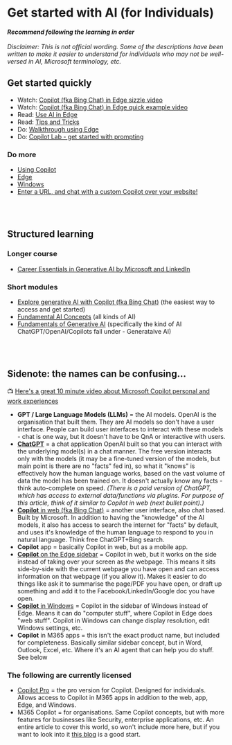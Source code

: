 # Get started with AI (for Individuals)

**_Recommend following the learning in order_** <br></br>
_Disclaimer: This is not official wording. Some of the descriptions have been written to make it easier to understand for individuals who may not be well-versed in AI, Microsoft terminology, etc._

## Get started quickly

* Watch: [Copilot (fka Bing Chat) in Edge sizzle video](https://www.youtube.com/watch?v=JR9-ESKbep4)
* Watch: [Copilot (fka Bing Chat) in Edge quick example video](https://github.com/abbyjshen/GenAI-Get-Started/blob/main/AI-for-individuals.md)
* Read: [Use AI in Edge](https://www.microsoft.com/en-us/edge/learning-center/how-to-use-ai-for-creativity-and-search)
* Read: [Tips and Tricks](https://www.microsoft.com/en-us/edge/features/copilot?form=MA13FJ)
* Do: [Walkthrough using Edge](https://www.microsoft.com/en-gb/edge/copilot?form=MT00KW&OCID=MT00KW&culture=en-us&country=us)
* Do: [Copilot Lab - get started with prompting](https://copilot.cloud.microsoft/en-US/prompts)

### Do more
* [Using Copilot](https://copilot.cloud.microsoft/en-US/prompts)
* [Edge](https://www.microsoft.com/en-us/edge/learning-center?form=MA13I2)
* [Windows](https://www.microsoft.com/en-us/edge/features/copilot?form=MA13FJ)
* [Enter a URL, and chat with a custom Copilot over your website!](https://web.powerva.microsoft.com/tryit)

<br></br>
## Structured learning

### Longer course
* [Career Essentials in Generative AI by Microsoft and LinkedIn](https://www.linkedin.com/learning/paths/career-essentials-in-generative-ai-by-microsoft-and-linkedin?u=3322)

### Short modules
* [Explore generative AI with Copilot (fka Bing Chat)](https://learn.microsoft.com/en-us/training/modules/explore-generative-ai-copilot-bing/) (the easiest way to access and get started)
* [Fundamental AI Concepts](https://learn.microsoft.com/en-us/training/modules/get-started-ai-fundamentals/) (all kinds of AI)
* [Fundamentals of Generative AI](https://learn.microsoft.com/en-us/training/modules/fundamentals-generative-ai/) (specifically the kind of AI ChatGPT/OpenAI/Copilots fall under - Generataive AI)

<br></br>
## Sidenote: the names can be confusing...

📺 [Here's a great 10 minute video about Microsoft Copilot personal and work experiences](https://www.youtube.com/watch?v=N6yiyXRNCJY)

* **GPT / Large Language Models (LLMs)** = the AI models. OpenAI is the organisation that built them. They are AI models so don't have a user interface. People can build user interfaces to interact with these models - chat is one way, but it doesn't have to be QnA or interactive with users.
* [**ChatGPT**](https://chat.openai.com/) = a chat application OpenAI built so that you can interact with the underlying model(s) in a chat manner. The free version interacts only with the models (it may be a fine-tuned version of the models, but main point is there are no "facts" fed in), so what it "knows" is effectively how the human language works, based on the vast volume of data the model has been trained on. It doesn't actually know any facts - think auto-complete on speed. _(There is a paid version of ChatGPT, which has access to external data/functions via plugins. For purpose of this article, think of it similar to Copilot in web (next bullet point).)_
* [**Copilot** in web (fka Bing Chat)](https://copilot.microsoft.com/) = another user interface, also chat based. Built by Microsoft. In addition to having the "knowledge" of the AI models, it also has access to search the internet for "facts" by default, and uses it's knowledge of the human language to respond to you in natural language. Think free ChatGPT+Bing search.
* **Copilot** app = basically Copilot in web, but as a mobile app.
* [**Copilot** on the Edge sidebar](https://www.microsoft.com/en-us/edge/features/copilot?form=MA13FJ) = Copilot in web, but it works on the side instead of taking over your screen as _the_ webpage. This means it sits side-by-side with the current webpage you have open and can access information on that webpage (if you allow it). Makes it easier to do things like ask it to summarise the page/PDF you have open, or draft up something and add it to the Facebook/LinkedIn/Google doc you have open.
* [**Copilot** in Windows](https://www.microsoft.com/en-us/windows/) = Copilot in the sidebar of Windows instead of Edge. Means it can do "computer stuff", where Copilot in Edge does "web stuff". Copilot in Windows can change display resolution, edit Windows settings, etc.
* **Copilot** in M365 apps = this isn't the exact product name, but included for completeness. Basically similar sidebar concept, but in Word, Outlook, Excel, etc. Where it's an AI agent that can help you do stuff. See below

### The following are currently licensed

* [Copilot Pro](https://www.microsoft.com/en-nz/store/b/copilotpro) = the pro version for Copilot. Designed for individuals. Allows access to Copilot in M365 apps in addition to the web, app, Edge, and Windows.
* M365 Copilot = for organisations. Same Copilot concepts, but with more features for businesses like Security, enterprise applications, etc. An entire article to cover this world, so won't include more here, but if you want to look into it [this blog](https://www.microsoft.com/en-us/microsoft-365/blog/2024/01/15/expanding-copilot-for-microsoft-365-to-businesses-of-all-sizes/) is a good start.
